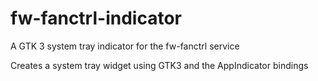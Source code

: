 # fw-fanctrl-indicator
A GTK 3 system tray indicator for the fw-fanctrl service

Creates a system tray widget using GTK3 and the AppIndicator bindings  
